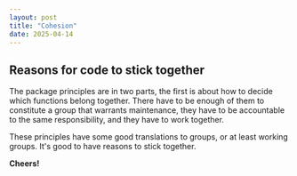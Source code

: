 ```yaml
---
layout: post
title: "Cohesion"
date: 2025-04-14
---
```

## Reasons for code to stick together

The package principles are in two parts, the first is about how to decide 
which functions belong together. 
There have to be enough of them to constitute a group that warrants maintenance,
they have to be accountable to the same responsibility, and they have to 
work together. 

These principles have some good translations to groups, or at least working 
groups. It's good to have reasons to stick together.


**Cheers!**